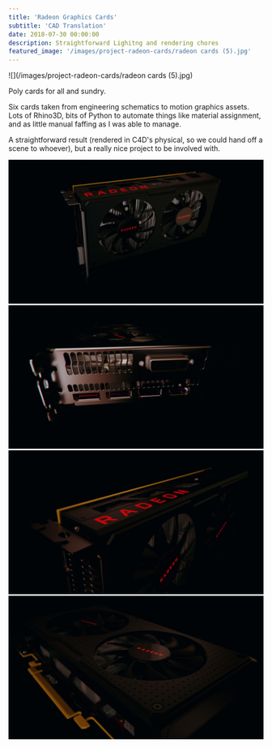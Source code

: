 ```yaml
---
title: 'Radeon Graphics Cards'
subtitle: 'CAD Translation'
date: 2018-07-30 00:00:00
description: Straightforward Lighitng and rendering chores
featured_image: '/images/project-radeon-cards/radeon cards (5).jpg'
---
```


![](/images/project-radeon-cards/radeon cards (5).jpg)

Poly cards for all and sundry.

Six cards taken from engineering schematics to motion graphics assets. Lots of Rhino3D, bits of Python to automate things like material assignment, and as little manual faffing as I was able to manage.

A straightforward result (rendered in C4D's physical, so we could hand off a scene to whoever), but a really nice project to be involved with.

<div class="gallery" data-columns="2">
	<img src="/images/project-radeon-cards/radeon cards (1).jpg">	
	<img src="/images/project-radeon-cards/radeon cards (3).jpg">	
	<img src="/images/project-radeon-cards/radeon cards (6).jpg">	
	<img src="/images/project-radeon-cards/radeon cards (7).jpg">	
</div>